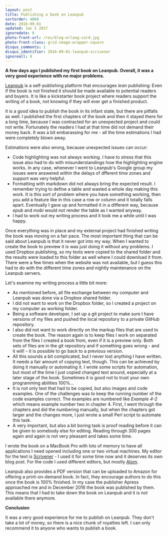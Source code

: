 ```yaml
---
layout: post
title: Publishing a book on Leanpub
sortorder: 4068
date: 2016-09-01
updated: Jan 5 2017
ignoredate: 0
photo-front-url: /res/blog-erlang-card.jpg
photo-front-class: grid-image-wrapper-square
disqus_comments: 1
disqus_identifier: 2016-09-01-leanpub-scrivener
ignoreall: 0
---
```


**A few days ago I published my first book on Leanpub. Overall, it was a very good experience with no major problems.**

[Leanpub](https://leanpub.com) is a self-publishing platform that encourages *lean* publishing: Even if the book is not finished it should be made available to potential readers and buyers. It is like a kickstarter book project where readers support the writing of a book, not knowing if they will ever get a finished product.

It is a good idea to publish the book in its infant state, but there are pitfalls as well. I published the first chapters of the book and then it stayed there for a long time, because I was contracted for an unexpected project and could not write. Fortunately the readers I had at that time did not demand their money back. It was a bit embarassing for me - all the time estimations I had were completely blown away.

Estimations were also wrong, because unexpected issues can occur:

* Code highlighting was not always working. I have to stress that this issue also had to do with misunderstandings how the highlighting engine works. In any case, whenever I went to Leanpub's Google group my issues were answered within the delays of dfferent time zones and support was very helpful.
* Formatting with markdown did not always bring the expected result. I remember trying to define a table and wasted a whole day making this work. It is this sort of problem where you have something working, then you add a feature like in this case a row or column and it totally falls apart. Eventually I gave up and formatted it in a different way, because *epub* and *mobi* would not render the table as I wanted anyway.
* I had to work out my writing process and it took me a while until I was happy.

Once everything was in place and my external project had finished writing the book was moving on a fair pace. The most important thing that can be said about Leanpub is that it never got into my way. When I wanted to create the book to preview it is was just doing it without any problems. I used Dropbox publishing, so my texts were copied to the shared folder and the results were loaded to this folder as well where I could download it from. There were a few times when the website was not available, but I guess this had to do with the different time zones and nightly maintenance on the Leanpub servers.

Let's examine my writing process a little bit more:

* As mentioned before, all file exchange between my computer and Leanpub was done via a Dropbox shared folder.
* I did not want to work on the Dropbox folder, so I created a project on my computer as working folder.
* Being a software developer, I set up a git project to make sure I have versions of my files and pushed the local repository to a private GitHub repository.
* I also did not want to work directly on the markup files that are used to create the book. The reason again is to keep files I work on separated from the files I created a book from, even if it is a preview only. Both sets of files are in the git repository and if something goes wrong - and it will! - it is possible to go back to a previous version.
* All this sounds a bit complicated, but I never lost anything I have written. It needs a fair amount of copying text, though. This can be achieved by doing it manually or automating it. I wrote some scripts for automation, but most of the time I just copied changed text around, especially at a later stage of the book. Sometimes it is good not to trust your own programming abilities 100%...
* It is not only text that had to be copied, but also images and code examples. One of the challenges was to keep the running number of the code examples correct. The examples are numbered like *Example 4-2* which means example number two in chapter 4. First, I went through the chapters and did the numbering manually, but when the chapters got larger and the changes more, I just wrote a small Perl script to automate this task.
* A very important, but also a bit boring task is proof reading before it can be given to somebody else for editing. Reading through 300 pages again and again is not very pleasant and takes some time.

I wrote the book on a MacBook Pro with lots of memory to have all applications I need opened including one or two virtual machines. My editor for the text is [Scrivener](https://www.literatureandlatte.com/scrivener.php) - I used it for some time now and it deserves its own blog post. For the code I used different editors, but mostly [Atom](https://atom.io/).

Leanpub also provides a PDF version that can be uploaded to Amazon for offering a print-on-demand book. In fact, they encourage authors to do this once the book is 100% finished. In my case the publisher Apress approached me and in December 2016 the book was published by them. This means that I had to take down the book on Leanpub and it is not available there anymore.

**Conclusion**

It was a very good experience for me to publish on Leanpub. They don't take a lot of money, so there is a nice chunk of royalties left. I can only recommend it to anyone who wants to publish a book.

